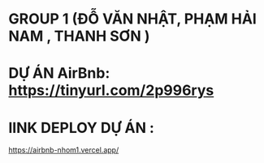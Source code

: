 # GROUP 1 (ĐỖ VĂN NHẬT, PHẠM HẢI NAM , THANH SƠN )

# DỰ ÁN AirBnb: https://tinyurl.com/2p996rys

# lINK DEPLOY DỰ ÁN :

https://airbnb-nhom1.vercel.app/
